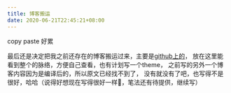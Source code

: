 ```yaml
---
title: 博客搬运
date: 2020-06-21T22:45:21+08:00
---
```


copy paste 好累
<!--more-->

最后还是决定把我之前还存在的博客搬运过来，主要是[github上的](https://github.com/flyingalex/blog/issues)，
放在这里能看到整个的脉络，方便自己查看，也有计划写一个theme，
之前写的另外一个博客内容因为是编译后的，所以原文已经找不到了，
没有就没有了吧，也写得不是很好，哈哈（说得好想现在写得很好一样🐶，笔法还有待提供，继续写）